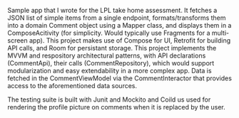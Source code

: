 Sample app that I wrote for the LPL take home assessment. It fetches a JSON list of simple items from a single endpoint, formats/transforms them into a domain Comment object using a Mapper class, and displays them in a ComposeAcitivity (for simplicity. Would typically use Fragments for a multi-screen app). This project makes use of Compose for UI, Retrofit for building API calls, and Room for persistant storage. This project implements the MVVM and respository architectural patterns, with API declarations (CommentApi), their calls (CommentRepository), which would support modularization and easy extendability in a more complex app. Data is fetched in the CommentViewModel via the CommentInteractor that provides access to the aforementioned data sources.

The testing suite is built with Junit and Mockito and Coild us used for rendering the profile picture on comments when it is replaced by the user.
